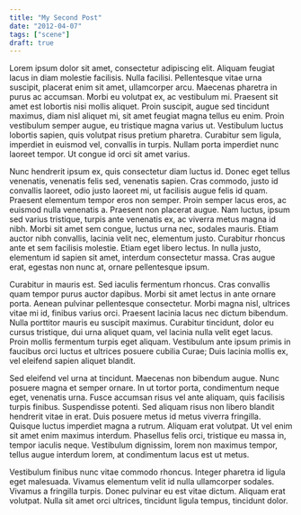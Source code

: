 ```yaml
---
title: "My Second Post"
date: "2012-04-07"
tags: ["scene"]
draft: true
---
```


Lorem ipsum dolor sit amet, consectetur adipiscing elit. Aliquam feugiat lacus in diam molestie facilisis. Nulla facilisi. Pellentesque vitae urna suscipit, placerat enim sit amet, ullamcorper arcu. Maecenas pharetra in purus ac accumsan. Morbi eu volutpat ex, ac vestibulum mi. Praesent sit amet est lobortis nisi mollis aliquet. Proin suscipit, augue sed tincidunt maximus, diam nisl aliquet mi, sit amet feugiat magna tellus eu enim. Proin vestibulum semper augue, eu tristique magna varius ut. Vestibulum luctus lobortis sapien, quis volutpat risus pretium pharetra. Curabitur sem ligula, imperdiet in euismod vel, convallis in turpis. Nullam porta imperdiet nunc laoreet tempor. Ut congue id orci sit amet varius.

Nunc hendrerit ipsum ex, quis consectetur diam luctus id. Donec eget tellus venenatis, venenatis felis sed, venenatis sapien. Cras commodo, justo id convallis laoreet, odio justo laoreet mi, ut facilisis augue felis id quam. Praesent elementum tempor eros non semper. Proin semper lacus eros, ac euismod nulla venenatis a. Praesent non placerat augue. Nam luctus, ipsum sed varius tristique, turpis ante venenatis ex, ac viverra metus magna id nibh. Morbi sit amet sem congue, luctus urna nec, sodales mauris. Etiam auctor nibh convallis, lacinia velit nec, elementum justo. Curabitur rhoncus ante et sem facilisis molestie. Etiam eget libero lectus. In nulla justo, elementum id sapien sit amet, interdum consectetur massa. Cras augue erat, egestas non nunc at, ornare pellentesque ipsum.

Curabitur in mauris est. Sed iaculis fermentum rhoncus. Cras convallis quam tempor purus auctor dapibus. Morbi sit amet lectus in ante ornare porta. Aenean pulvinar pellentesque consectetur. Morbi magna nisl, ultrices vitae mi id, finibus varius orci. Praesent lacinia lacus nec dictum bibendum. Nulla porttitor mauris eu suscipit maximus. Curabitur tincidunt, dolor eu cursus tristique, dui urna aliquet quam, vel lacinia nulla velit eget lacus. Proin mollis fermentum turpis eget aliquam. Vestibulum ante ipsum primis in faucibus orci luctus et ultrices posuere cubilia Curae; Duis lacinia mollis ex, vel eleifend sapien aliquet blandit.

Sed eleifend vel urna at tincidunt. Maecenas non bibendum augue. Nunc posuere magna et semper ornare. In ut tortor porta, condimentum neque eget, venenatis urna. Fusce accumsan risus vel ante aliquam, quis facilisis turpis finibus. Suspendisse potenti. Sed aliquam risus non libero blandit hendrerit vitae in erat. Duis posuere metus id metus viverra fringilla. Quisque luctus imperdiet magna a rutrum. Aliquam erat volutpat. Ut vel enim sit amet enim maximus interdum. Phasellus felis orci, tristique eu massa in, tempor iaculis neque. Vestibulum dignissim, lorem non maximus tempor, tellus augue interdum lorem, at condimentum lacus est ut metus.

Vestibulum finibus nunc vitae commodo rhoncus. Integer pharetra id ligula eget malesuada. Vivamus elementum velit id nulla ullamcorper sodales. Vivamus a fringilla turpis. Donec pulvinar eu est vitae dictum. Aliquam erat volutpat. Nulla sit amet orci ultrices, tincidunt ligula tempus, tincidunt dolor.

